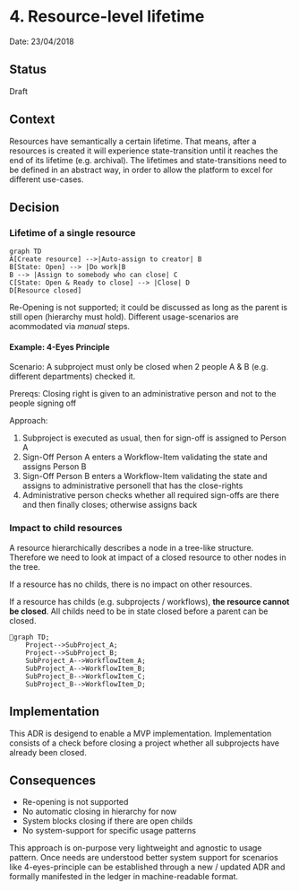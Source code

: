 # 4. Resource-level lifetime

Date: 23/04/2018

## Status

Draft

## Context

Resources have semantically a certain lifetime. That means, after a resources is created it will experience state-transition until it reaches the end of its lifetime (e.g. archival). The lifetimes and state-transitions need to be defined in an abstract way, in order to allow the platform to excel for different use-cases.

## Decision

### Lifetime of a single resource

```mermaid
graph TD
A[Create resource] -->|Auto-assign to creator| B
B[State: Open] --> |Do work|B
B --> |Assign to somebody who can close| C
C[State: Open & Ready to close] --> |Close| D
D[Resource closed]
```

Re-Opening is not supported; it could be discussed as long as the parent is still open (hierarchy must hold). Different usage-scenarios are acommodated via _manual_ steps.

#### Example: 4-Eyes Principle

Scenario: A subproject must only be closed when 2 people A & B (e.g. different departments) checked it.

Prereqs: Closing right is given to an administrative person and not to the people signing off

Approach:
1. Subproject is executed as usual, then for sign-off is assigned to Person A
2. Sign-Off Person A enters a Workflow-Item validating the state and assigns Person B
3. Sign-Off Person B enters a Workflow-Item validating the state and assigns to administrative personell that has the close-rights
4. Administrative person checks whether all required sign-offs are there and then finally closes; otherwise assigns back

### Impact to child resources
A resource hierarchically describes a node in a tree-like structure. Therefore we need to look at impact of a closed resource to other nodes in the tree. 

If a resource has no childs, there is no impact on other resources.

If a resource has childs (e.g. subprojects / workflows), **the resource cannot be closed**. All childs need to be in state closed before a parent can be closed.

```mermaid
graph TD;
    Project-->SubProject_A;
    Project-->SubProject_B;
    SubProject_A-->WorkflowItem_A;
    SubProject_A-->WorkflowItem_B;
    SubProject_B-->WorkflowItem_C;
    SubProject_B-->WorkflowItem_D;
```

## Implementation

This ADR is desigend to enable a MVP implementation. Implementation consists of a check before closing a project whether all subprojects have already been closed.

## Consequences

- Re-opening is not supported
- No automatic closing in hierarchy for now
- System blocks closing if there are open childs
- No system-support for specific usage patterns

This approach is on-purpose very lightweight and agnostic to usage pattern. Once needs are understood better system support for scenarios like 4-eyes-principle can be established through a new / updated ADR and formally manifested in the ledger in machine-readable format.
